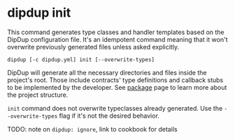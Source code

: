 # dipdup init

This command generates type classes and handler templates based on the DipDup configuration file. It's an idempotent command meaning that it won't overwrite previously generated files unless asked explicitly.

```shell
dipdup [-c dipdup.yml] init [--overwrite-types]
```

DipDup will generate all the necessary directories and files inside the project's root. Those include contracts' type definitions and callback stubs to be implemented by the developer. See [package](../config-reference/package.md#package-structure) page to learn more about the project structure.

`init` command does not overwrite typeclasses already generated. Use the `--overwrite-types` flag if it's not the desired behavior.

TODO: note on `dipdup: ignore`, link to cookbook for details





